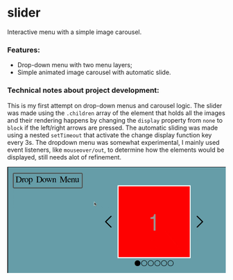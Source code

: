 # slider
Interactive menu with a simple image carousel.

### Features: 
- Drop-down menu with two menu layers;
- Simple animated image carousel with automatic slide.
 
### Technical notes about project development:
This is my first attempt on drop-down menus and carousel logic. 
The slider was made using the `.children` array of the element that holds all the images and their rendering happens by changing the `display` property from `none` to `block` if the left/right arrows are pressed. 
The automatic sliding was made using a nested `setTimeout` that activate the change display function key every 3s.
The dropdown menu was somewhat experimental, I mainly used event listeners, like `mouseover/out`, to determine how the elements would be displayed, still needs alot of refinement.


![Recording 2022-11-21 at 14 06 00](SLider_rec.gif)
